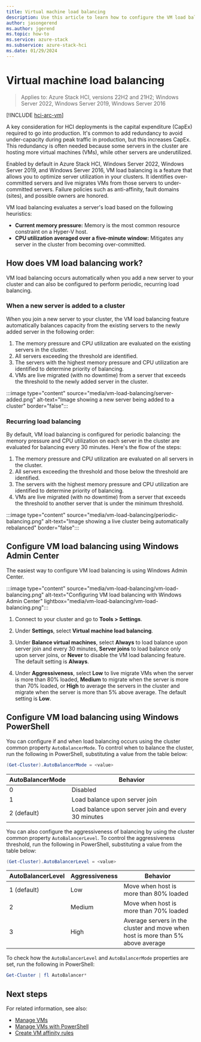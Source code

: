 ```yaml
---
title: Virtual machine load balancing
description: Use this article to learn how to configure the VM load balancing feature in Azure Stack HCI and Windows Server.
author: jasongerend
ms.author: jgerend
ms.topic: how-to
ms.service: azure-stack
ms.subservice: azure-stack-hci
ms.date: 01/29/2024
---
```

# Virtual machine load balancing

> Applies to: Azure Stack HCI, versions 22H2 and 21H2; Windows Server 2022, Windows Server 2019, Windows Server 2016

[!INCLUDE [hci-arc-vm](../../includes/hci-arc-vm.md)]

A key consideration for HCI deployments is the capital expenditure (CapEx) required to go into production. It's common to add redundancy to avoid under-capacity during peak traffic in production, but this increases CapEx. This redundancy is often needed because some servers in the cluster are hosting more virtual machines (VMs), while other servers are underutilized.

Enabled by default in Azure Stack HCI, Windows Server 2022, Windows Server 2019, and Windows Server 2016, VM load balancing is a feature that allows you to optimize server utilization in your clusters. It identifies over-committed servers and live migrates VMs from those servers to under-committed servers. Failure policies such as anti-affinity, fault domains (sites), and possible owners are honored.

VM load balancing evaluates a server's load based on the following heuristics:

- **Current memory pressure:** Memory is the most common resource constraint on a Hyper-V host.
- **CPU utilization averaged over a five-minute window:** Mitigates any server in the cluster from becoming over-committed.

## How does VM load balancing work?

VM load balancing occurs automatically when you add a new server to your cluster and can also be configured to perform periodic, recurring load balancing.

### When a new server is added to a cluster

When you join a new server to your cluster, the VM load balancing feature automatically balances capacity from the existing servers to the newly added server in the following order:

1. The memory pressure and CPU utilization are evaluated on the existing servers in the cluster.
2. All servers exceeding the threshold are identified.
3. The servers with the highest memory pressure and CPU utilization are identified to determine priority of balancing.
4. VMs are live migrated (with no downtime) from a server that exceeds the threshold to the newly added server in the cluster.

:::image type="content" source="media/vm-load-balancing/server-added.png" alt-text="Image showing a new server being added to a cluster" border="false"::: 

### Recurring load balancing

By default, VM load balancing is configured for periodic balancing: the memory pressure and CPU utilization on each server in the cluster are evaluated for balancing every 30 minutes. Here's the flow of the steps:

1. The memory pressure and CPU utilization are evaluated on all servers in the cluster.
2. All servers exceeding the threshold and those below the threshold are identified.
3. The servers with the highest memory pressure and CPU utilization are identified to determine priority of balancing.
4. VMs are live migrated (with no downtime) from a server that exceeds the threshold to another server that is under the minimum threshold.

:::image type="content" source="media/vm-load-balancing/periodic-balancing.png" alt-text="Image showing a live cluster being automatically rebalanced" border="false"::: 

## Configure VM load balancing using Windows Admin Center

The easiest way to configure VM load balancing is using Windows Admin Center. 

:::image type="content" source="media/vm-load-balancing/vm-load-balancing.png" alt-text="Configuring VM load balancing with Windows Admin Center" lightbox="media/vm-load-balancing/vm-load-balancing.png":::

1. Connect to your cluster and go to **Tools > Settings**.

2. Under **Settings**, select **Virtual machine load balancing**.

3. Under **Balance virtual machines**, select **Always** to load balance upon server join and every 30 minutes, **Server joins** to load balance only upon server joins, or **Never** to disable the VM load balancing feature. The default setting is **Always**.

4. Under **Aggressiveness**, select **Low** to live migrate VMs when the server is more than 80% loaded, **Medium** to migrate when the server is more than 70% loaded, or **High** to average the servers in the cluster and migrate when the server is more than 5% above average. The default setting is **Low**.

## Configure VM load balancing using Windows PowerShell

You can configure if and when load balancing occurs using the cluster common property `AutoBalancerMode`. To control when to balance the cluster, run the following in PowerShell, substituting a value from the table below:

```PowerShell
(Get-Cluster).AutoBalancerMode = <value>
```

|AutoBalancerMode |Behavior|
|-----------------|-----------|
| 0 | Disabled |
| 1 | Load balance upon server join |
| 2 (default) | Load balance upon server join and every 30 minutes |

You can also configure the aggressiveness of balancing by using the cluster common property `AutoBalancerLevel`. To control the aggressiveness threshold, run the following in PowerShell, substituting a value from the table below:

```PowerShell
(Get-Cluster).AutoBalancerLevel = <value>
```

| AutoBalancerLevel | Aggressiveness | Behavior |
|-------------------|----------------|----------|
| 1 (default) | Low | Move when host is more than 80% loaded |
| 2 | Medium | Move when host is more than 70% loaded |
| 3 | High | Average servers in the cluster and move when host is more than 5% above average |

To check how the `AutoBalancerLevel` and `AutoBalancerMode` properties are set, run the following in PowerShell:

```PowerShell
Get-Cluster | fl AutoBalancer*
```

## Next steps

For related information, see also:

- [Manage VMs](vm.md)
- [Manage VMs with PowerShell](vm-powershell.md)
- [Create VM affinity rules](vm-affinity.md)
